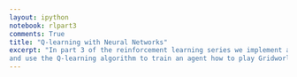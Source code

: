 ```yaml
---
layout: ipython
notebook: rlpart3
comments: True
title: "Q-learning with Neural Networks"
excerpt: "In part 3 of the reinforcement learning series we implement a neural network as the action-value function
and use the Q-learning algorithm to train an agent how to play Gridworld."
---
```

